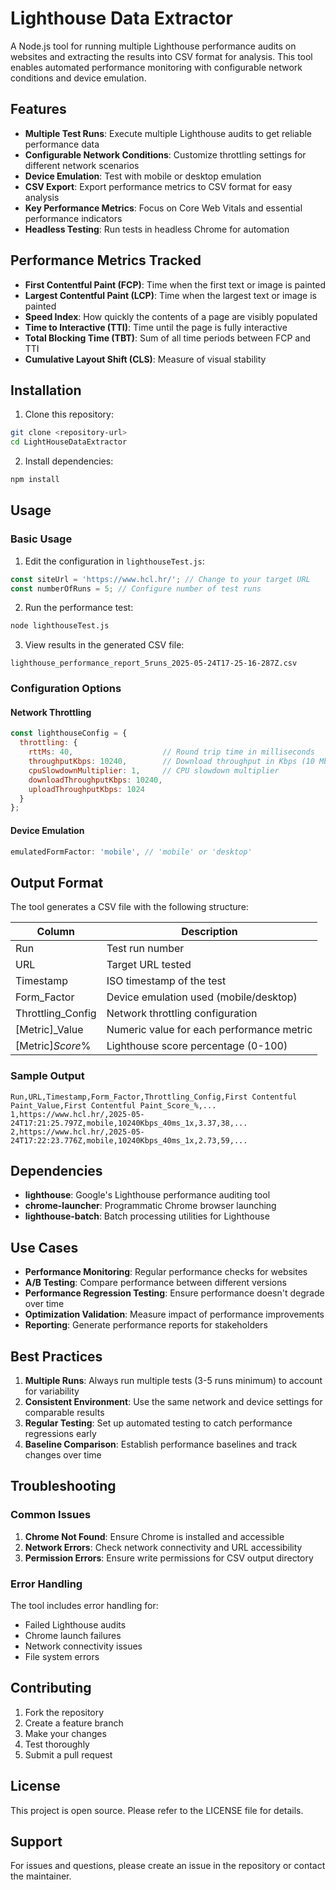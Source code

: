 # Lighthouse Data Extractor

A Node.js tool for running multiple Lighthouse performance audits on websites and extracting the results into CSV format for analysis. This tool enables automated performance monitoring with configurable network conditions and device emulation.

## Features

- **Multiple Test Runs**: Execute multiple Lighthouse audits to get reliable performance data
- **Configurable Network Conditions**: Customize throttling settings for different network scenarios
- **Device Emulation**: Test with mobile or desktop emulation
- **CSV Export**: Export performance metrics to CSV format for easy analysis
- **Key Performance Metrics**: Focus on Core Web Vitals and essential performance indicators
- **Headless Testing**: Run tests in headless Chrome for automation

## Performance Metrics Tracked

- **First Contentful Paint (FCP)**: Time when the first text or image is painted
- **Largest Contentful Paint (LCP)**: Time when the largest text or image is painted
- **Speed Index**: How quickly the contents of a page are visibly populated
- **Time to Interactive (TTI)**: Time until the page is fully interactive
- **Total Blocking Time (TBT)**: Sum of all time periods between FCP and TTI
- **Cumulative Layout Shift (CLS)**: Measure of visual stability

## Installation

1. Clone this repository:
```bash
git clone <repository-url>
cd LightHouseDataExtractor
```

2. Install dependencies:
```bash
npm install
```

## Usage

### Basic Usage

1. Edit the configuration in `lighthouseTest.js`:
```javascript
const siteUrl = 'https://www.hcl.hr/'; // Change to your target URL
const numberOfRuns = 5; // Configure number of test runs
```

2. Run the performance test:
```bash
node lighthouseTest.js
```

3. View results in the generated CSV file:
```
lighthouse_performance_report_5runs_2025-05-24T17-25-16-287Z.csv
```

### Configuration Options

#### Network Throttling
```javascript
const lighthouseConfig = {
  throttling: {
    rttMs: 40,                    // Round trip time in milliseconds
    throughputKbps: 10240,        // Download throughput in Kbps (10 Mbps)
    cpuSlowdownMultiplier: 1,     // CPU slowdown multiplier
    downloadThroughputKbps: 10240,
    uploadThroughputKbps: 1024
  }
};
```

#### Device Emulation
```javascript
emulatedFormFactor: 'mobile', // 'mobile' or 'desktop'
```

## Output Format

The tool generates a CSV file with the following structure:

| Column | Description |
|--------|-------------|
| Run | Test run number |
| URL | Target URL tested |
| Timestamp | ISO timestamp of the test |
| Form_Factor | Device emulation used (mobile/desktop) |
| Throttling_Config | Network throttling configuration |
| [Metric]_Value | Numeric value for each performance metric |
| [Metric]_Score_% | Lighthouse score percentage (0-100) |

### Sample Output
```csv
Run,URL,Timestamp,Form_Factor,Throttling_Config,First Contentful Paint_Value,First Contentful Paint_Score_%,...
1,https://www.hcl.hr/,2025-05-24T17:21:25.797Z,mobile,10240Kbps_40ms_1x,3.37,38,...
2,https://www.hcl.hr/,2025-05-24T17:22:23.776Z,mobile,10240Kbps_40ms_1x,2.73,59,...
```

## Dependencies

- **lighthouse**: Google's Lighthouse performance auditing tool
- **chrome-launcher**: Programmatic Chrome browser launching
- **lighthouse-batch**: Batch processing utilities for Lighthouse

## Use Cases

- **Performance Monitoring**: Regular performance checks for websites
- **A/B Testing**: Compare performance between different versions
- **Performance Regression Testing**: Ensure performance doesn't degrade over time
- **Optimization Validation**: Measure impact of performance improvements
- **Reporting**: Generate performance reports for stakeholders

## Best Practices

1. **Multiple Runs**: Always run multiple tests (3-5 runs minimum) to account for variability
2. **Consistent Environment**: Use the same network and device settings for comparable results
3. **Regular Testing**: Set up automated testing to catch performance regressions early
4. **Baseline Comparison**: Establish performance baselines and track changes over time

## Troubleshooting

### Common Issues

1. **Chrome Not Found**: Ensure Chrome is installed and accessible
2. **Network Errors**: Check network connectivity and URL accessibility
3. **Permission Errors**: Ensure write permissions for CSV output directory

### Error Handling

The tool includes error handling for:
- Failed Lighthouse audits
- Chrome launch failures
- Network connectivity issues
- File system errors

## Contributing

1. Fork the repository
2. Create a feature branch
3. Make your changes
4. Test thoroughly
5. Submit a pull request

## License

This project is open source. Please refer to the LICENSE file for details.

## Support

For issues and questions, please create an issue in the repository or contact the maintainer.